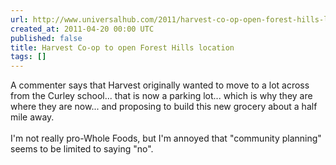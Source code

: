 ```yaml
---
url: http://www.universalhub.com/2011/harvest-co-op-open-forest-hills-location
created_at: 2011-04-20 00:00 UTC
published: false
title: Harvest Co-op to open Forest Hills location
tags: []
---
```


A commenter says that Harvest originally wanted to move to a lot across from the Curley school... that is now a parking lot... which is why they are where they are now... and proposing to build this new grocery about a half mile away. <br><br>I'm not really pro-Whole Foods, but I'm annoyed that "community planning" seems to be limited to saying "no".
